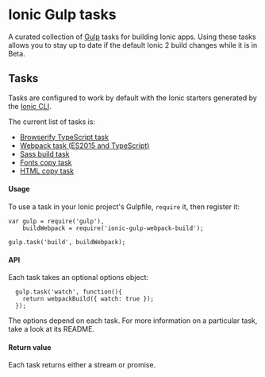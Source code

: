 # Ionic Gulp tasks

A curated collection of [Gulp](http://gulpjs.com/) tasks for building Ionic apps. Using these tasks allows you to stay up to date if the default Ionic 2 build changes while it is in Beta.

## Tasks

Tasks are configured to work by default with the Ionic starters generated by the [Ionic CLI](github.com/driftyco/ionic-cli).

The current list of tasks is:
- [Browserify TypeScript task](./browserify-typescript)
- [Webpack task (ES2015 and TypeScript)](./webpack)
- [Sass build task](./sass-build)
- [Fonts copy task](./fonts-copy)
- [HTML copy task](./html-copy)

#### Usage

To use a task in your Ionic project's Gulpfile, `require` it, then register it:

```
var gulp = require('gulp'),
    buildWebpack = require('ionic-gulp-webpack-build');

gulp.task('build', buildWebpack);
```

#### API

Each task takes an optional options object:
```
  gulp.task('watch', function(){
    return webpackBuild({ watch: true });  
  });
```

The options depend on each task.  For more information on a particular task, take a look at its README.

#### Return value

Each task returns either a stream or promise.
